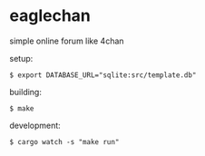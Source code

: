 # eaglechan
simple online forum like 4chan

setup:
```shell
$ export DATABASE_URL="sqlite:src/template.db"
```

building:
```shell
$ make
```

development:
```
$ cargo watch -s "make run"
```
